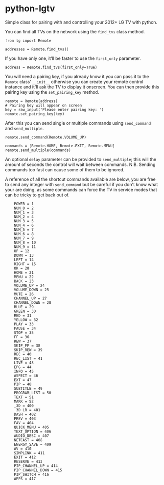 python-lgtv
===========

Simple class for pairing with and controlling your 2012+ LG TV with python.

You can find all TVs on the network using the `find_tvs` class method.

```
from lg import Remote

addresses = Remote.find_tvs()
```
If you have only one, it'll be faster to use the `first_only` parameter.

```
address = Remote.find_tvs(first_only=True)
```

You will need a pairing key, if you already know it you can pass it to the `Remote` class' `__init__` otherwise you can create your remote control instance and it'll ask the TV to display it onscreen. You can then provide this pairing key using the `set_pairing_key` method.

```
remote = Remote(address)
# Pairing key will appear on screen
key = raw_input('Please enter pairing key: ')
remote.set_pairing_key(key)
```

After this you can send single or multiple commands using `send_command` and `send_multiple`.

```
remote.send_command(Remote.VOLUME_UP)

commands = [Remote.HOME, Remote.EXIT, Remote.MENU]
remote.send_multiple(commands)
```

An optional `delay` parameter can be provided to `send_multiple`; this will the amount of seconds the control will wait between commands. N.B. Sending commands too fast can cause some of them to be ignored.

A reference of all the shortcut commands available are below, you are free to send any integer with `send_command` but be careful if you don't know what your are doing, as some commands can force the TV in service modes that can be tricky to get back out of.

```
    POWER = 1
    NUM_0 = 2
    NUM_1 = 3
    NUM_2 = 4
    NUM_3 = 5
    NUM_4 = 6
    NUM_5 = 7
    NUM_6 = 8
    NUM_7 = 9
    NUM_8 = 10
    NUM_9 = 11
    UP = 12
    DOWN = 13
    LEFT = 14
    RIGHT = 15
    OK = 20
    HOME = 21
    MENU = 22
    BACK = 23
    VOLUME_UP = 24
    VOLUME_DOWN = 25
    MUTE = 26
    CHANNEL_UP = 27
    CHANNEL_DOWN = 28
    BLUE = 29
    GREEN = 30
    RED = 31
    YELLOW = 32
    PLAY = 33
    PAUSE = 34
    STOP = 35
    FF = 36
    REW = 37
    SKIP_FF = 38
    SKIP_REW = 39
    REC = 40
    REC_LIST = 41
    LIVE = 43
    EPG = 44
    INFO = 45
    ASPECT = 46
    EXT = 47
    PIP = 48
    SUBTITLE = 49
    PROGRAM_LIST = 50
    TEXT = 51
    MARK = 52
    _3D = 400
    _3D_LR = 401
    DASH = 402
    PREV = 403
    FAV = 404
    QUICK_MENU = 405
    TEXT_OPTION = 406
    AUDIO_DESC = 407
    NETCAST = 408
    ENERGY_SAVE = 409
    AV = 410
    SIMPLINK = 411
    EXIT = 412
    RESERVE = 413
    PIP_CHANNEL_UP = 414
    PIP_CHANNEL_DOWN = 415
    PIP_SWITCH = 416
    APPS = 417
```
